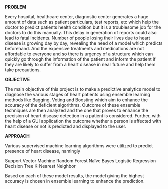
**PROBLEM**

Every hospital, healthcare center, diagnostic center generates a huge amount of data such as patient particulars, test reports, etc which help the doctor to predict patients health condition but it is a troublesome job for the doctors to do this manually. This delay in generation of reports could also lead to fatal incidents. Number of people losing their lives due to heart disease is growing day by day, revealing the need of a model which predicts beforehand. And the expensive treatments and medications are not affordable to everyone and so there is urgency of a structure which can quickly go through the information of the patient and inform the patient if they are likely to suffer from a heart disease in near future and help them take precautions.

**OBJECTIVE**

The main objective of this project is to make a predictive analytics model to diagnose the various stages of heart patients using ensemble learning methods like Bagging, Voting and Boosting which aim to enhance the accuracy of the deficient algorithms. Outcome of these ensemble techniques are then analyzed and the one that proves to enhance the precision of heart disease detection in a patient is considered. Further, with the help of a GUI application the outcome whether a person is affected with heart disease or not is predicted and displayed to the user.

**APPROACH**

Various supervised machine learning algorithms were utilized to predict presence of heart disease, namingly 

Support Vector Machine
Random Forest
Naïve Bayes
Logistic Regression
Decision Tree
K-Nearest Neighbor 

Based on each of these model results, the model giving the highest accuracy is chosen in ensemble learning to enhance the prediction.








